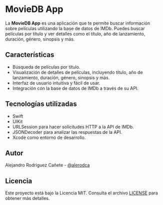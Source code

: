 # MovieDB App

La **MovieDB App** es una aplicación que te permite buscar información sobre películas utilizando la base de datos de IMDb. Puedes buscar películas por título y ver detalles como el título, año de lanzamiento, duración, género, sinopsis y más.

## Características

- Búsqueda de películas por título.
- Visualización de detalles de películas, incluyendo título, año de lanzamiento, duración, género, sinopsis y más.
- Interfaz de usuario intuitiva y fácil de usar.
- Integración con la base de datos de IMDb a través de su API.

## Tecnologías utilizadas

- Swift
- UIKit
- URLSession para hacer solicitudes HTTP a la API de IMDb.
- JSONDecoder para analizar las respuestas de la API.
- Xcode como entorno de desarrollo.

## Autor

Alejandro Rodríguez Cañete - [@alerodca](https://github.com/alerodca)

## Licencia

Este proyecto está bajo la Licencia MIT. Consulta el archivo [LICENSE](LICENSE) para obtener más detalles.
